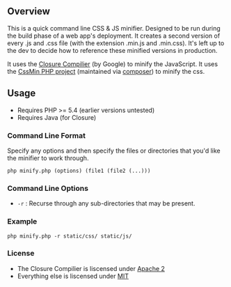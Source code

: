 ## Overview
This is a quick command line CSS & JS minifier. Designed to be run during the build phase of a web app's deployment. It creates a second version of every .js and .css file (with the extension .min.js and .min.css). It's left up to the dev to decide how to reference these minified versions in production.

It uses the [Closure Compilier](https://developers.google.com/closure/compiler/) (by Google) to minify the JavaScript. It uses the [CssMin PHP project](https://code.google.com/p/cssmin/) (maintained via [composer](http://getcomposer.org/)) to minify the css.

## Usage
- Requires PHP >= 5.4 (earlier versions untested)
- Requires Java (for Closure)

### Command Line Format
Specify any options and then specify the files or directories that you'd like the minifier to work through.

`php minify.php (options) (file1 (file2 (...)))`

### Command Line Options
- `-r` : Recurse through any sub-directories that may be present.

### Example
`php minify.php -r static/css/ static/js/`

### License

- The Closure Compilier is liscensed under [Apache 2](http://www.apache.org/licenses/LICENSE-2.0)
- Everything else is liscensed under [MIT](http://opensource.org/licenses/MIT)
